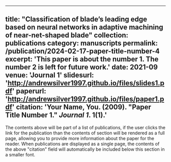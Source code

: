 
---
title: "Classification of blade’s leading edge based on neural networks in adaptive machining of near-net-shaped blade"
collection: publications
category: manuscripts
permalink: /publication/2024-02-17-paper-title-number-4
excerpt: 'This paper is about the number 1. The number 2 is left for future work.'
date: 2021-09
venue: 'Journal 1'
slidesurl: 'http://andrewsilver1997.github.io/files/slides1.pdf'
paperurl: 'http://andrewsilver1997.github.io/files/paper1.pdf'
citation: 'Your Name, You. (2009). &quot;Paper Title Number 1.&quot; <i>Journal 1</i>. 1(1).'
---

The contents above will be part of a list of publications, if the user clicks the link for the publication than the contents of section will be rendered as a full page, allowing you to provide more information about the paper for the reader. When publications are displayed as a single page, the contents of the above "citation" field will automatically be included below this section in a smaller font.
